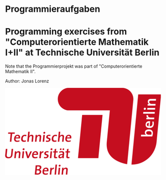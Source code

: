# Programmieraufgaben

# Programming exercises from "Computerorientierte Mathematik I+II" at Technische Universität Berlin

Note that the Programmierprojekt was part of "Computerorientierte Mathematik II".

Author: Jonas Lorenz

![alt text](https://github.com/LithuanianMathemator/Programmieraufgaben/blob/main/tulogo.png?raw=true)
